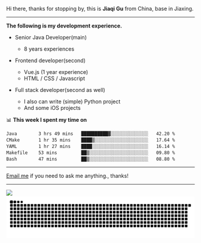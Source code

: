 Hi there, thanks for stopping by, this is **Jiaqi Gu** from China, base in Jiaxing.

---

**The following is my development experience.**

- Senior Java Developer(main)
  - 8 years experiences

- Frontend developer(second)
  - Vue.js (1 year experience)
  - HTML / CSS / Javascript
  
- Full stack developer(second as well)
  - I also can write (simple) Python project
  - And some iOS projects

📊 **This week I spent my time on**
<!--START_SECTION:waka-->

```txt
Java        3 hrs 49 mins   ██████████▓░░░░░░░░░░░░░░   42.20 %
CMake       1 hr 35 mins    ████▒░░░░░░░░░░░░░░░░░░░░   17.64 %
YAML        1 hr 27 mins    ████░░░░░░░░░░░░░░░░░░░░░   16.14 %
Makefile    53 mins         ██▒░░░░░░░░░░░░░░░░░░░░░░   09.80 %
Bash        47 mins         ██▒░░░░░░░░░░░░░░░░░░░░░░   08.80 %
```

<!--END_SECTION:waka-->

---

[Email me](mailto:htk2klwgr@mozmail.com?subject=Hiring_from_GitHub) if you need to ask me anything., thanks!

---

![]( https://visitor-badge.glitch.me/badge?page_id=githubgujiaqi)
![]( https://github.com/droid-Q/droid-Q/raw/output/github-contribution-grid-snake.svg#gh-dark-mode-only)

